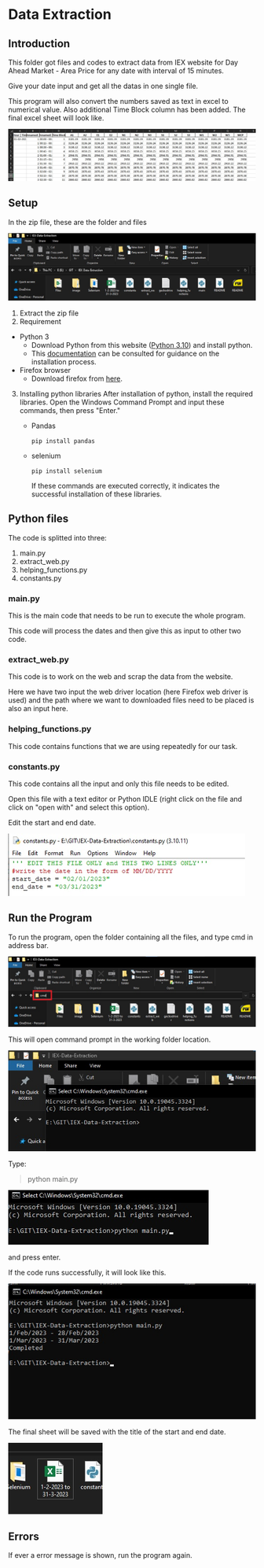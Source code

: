 # Data Extraction

## Introduction

This folder got files and codes to extract data from IEX website for Day Ahead Market - Area Price for any date with interval of 15 minutes.

Give your date input and get all the datas in one single file.

This program will also convert the numbers saved as text in excel to numerical value. Also additional Time Block column has been added. The final excel sheet will look like.

![Image](image/sample_excel_look.jpg "Sample Excel Look")

## Setup

In the zip file, these are the folder and files

![Image](image/zip_file_overview.jpg "Zip file overview")

1. Extract the zip file
2. Requirement

* Python 3
  * Download Python from this website ([Python 3.10](https://www.python.org/ftp/python/3.10.11/python-3.10.11-amd64.exe)) and install python.
  * This [documentation](https://docs.python.org/3/using/windows.html#the-full-installer) can be consulted for guidance on the installation process.
* Firefox browser
  * Download firefox from [here](https://www.mozilla.org/en-US/firefox/new/).

3. Installing python libraries
   After installation of python, install the required libraries. Open the Windows Command Prompt and input these commands, then press "Enter."

   * Pandas

     ```
     pip install pandas
     ```
   * selenium

     ```
     pip install selenium
     ```

     If these commands are executed correctly, it indicates the successful installation of these libraries.

## Python files

The code is splitted into three:

1. main.py
2. extract_web.py
3. helping_functions.py
4. constants.py

### main.py

This is the main code that needs to be run to execute the whole program.

This code will process the dates and then give this as input to other two code.

### extract_web.py

This code is to work on the web and scrap the data from the website.

Here we have two input the web driver location (here Firefox web driver is used) and the path where we want to downloaded files need to be placed is also an input here.

### helping_functions.py

This code contains functions that we are using repeatedly for our task.

### constants.py

This code contains all the input and only this file needs to be edited.

Open this file with a text editor or Python IDLE (right click on the file and click on "open with" and select this option).

Edit the start and end date.

![Image](image/editor.jpg "constant.py editor")

## Run the Program

To run the program, open the folder containing all the files, and type cmd in address bar.

![Image](image/opening_cmd.jpg "opening command prompt")

This will open command prompt in the working folder location.

![Image](image/cmd_overview.jpg "cmd overview")

Type:

> python main.py

![Image](image/running_the_main_code.jpg "running the main.py")

and press enter.

If the code runs successfully, it will look like this.

![Image](image/output_of_program.jpg "Output of program")

The final sheet will be saved with the title of the start and end date.

![Image](image/final_excel_sheet.jpg "final excel sheet")

## Errors

If ever a error message is shown, run the program again.
